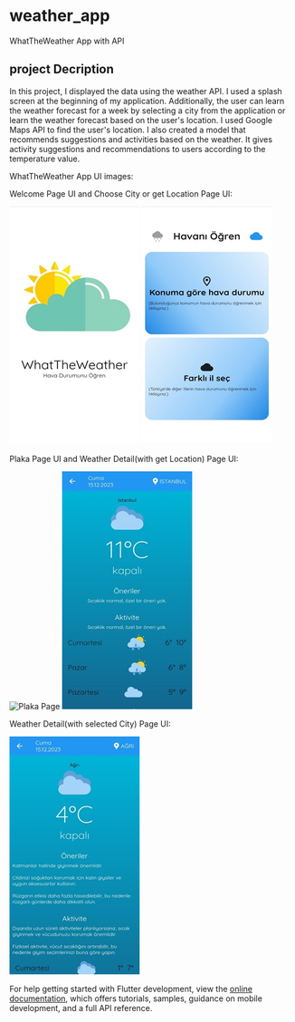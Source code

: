 # weather_app

WhatTheWeather App with API

## project Decription

In this project, I displayed the data using the weather API. I used a splash screen at the beginning of my application. Additionally, the user can learn the weather forecast for a week by selecting a city from the application or learn the weather forecast based on the user's location. I used Google Maps API to find the user's location. I also created a model that recommends suggestions and activities based on the weather. It gives activity suggestions and recommendations to users according to the temperature value.

WhatTheWeather App UI images:

Welcome Page UI and Choose City or get Location Page UI:

![SplashScreen](https://github.com/yusufgokhankuyu/Weather_App_Flutter/blob/master/assets/screenshots/splash.jpeg) ![Sign Up Screen Page](https://github.com/yusufgokhankuyu/Weather_App_Flutter/blob/master/assets/screenshots//chooseCityorLocation.jpeg)

Plaka Page UI and Weather Detail(with get Location) Page UI:

![Plaka Page](https://github.com/yusufgokhankuyu/Recipe_App_With_Flutter_YGK/blob/master/assets/screenshots/plaka.jpeg) ![Weather Detail Page](https://github.com/yusufgokhankuyu/Weather_App_Flutter/blob/master/assets/screenshots/locationCity.jpeg)


Weather Detail(with selected City) Page UI:

![Weather Detail](https://github.com/yusufgokhankuyu/Weather_App_Flutter/blob/master/assets/screenshots/selectedCity.jpeg)

For help getting started with Flutter development, view the
[online documentation](https://docs.flutter.dev/), which offers tutorials,
samples, guidance on mobile development, and a full API reference.